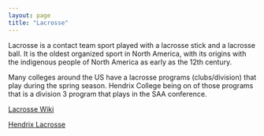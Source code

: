 ```yaml
---
layout: page
title: "Lacrosse"
---
```

Lacrosse is a contact team sport played with a lacrosse stick and a lacrosse ball. It is the oldest organized sport in North America, with its origins with the indigenous people of North America as early as the 12th century.

Many colleges around the US have a lacrosse programs (clubs/division) that play during the spring season. Hendrix College being on of those programs that is a division 3 program that plays in the SAA conference. 


[Lacrosse Wiki](https://en.wikipedia.org/wiki/Lacrosse#History)

[Hendrix Lacrosse](https://hendrixwarriors.com/sports/mens-lacrosse)
